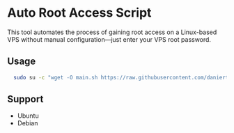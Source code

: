# Auto Root Access Script

This tool automates the process of gaining root access on a Linux-based VPS without manual configuration—just enter your VPS root password.


## Usage

```bash
  sudo su -c "wget -O main.sh https://raw.githubusercontent.com/daniertg/auto-root-access/main/main.sh && chmod +x main.sh && ./main.sh"
```




## Support
- Ubuntu 
- Debian



